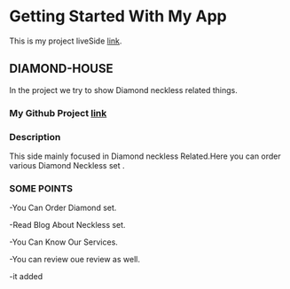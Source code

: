 # Getting Started With My App


This is my project liveSide [link](https://diamond-house-1024c.web.app/).


## DIAMOND-HOUSE

In the project we try to show Diamond neckless related  things.

### My Github Project [link](https://github.com/programming-hero-web-course-4/niche-website-client-side-krishnacheashty)



### Description
 This side mainly focused in Diamond neckless Related.Here you can order various Diamond Neckless set .

 ### SOME POINTS 

 -You Can Order Diamond set.

 -Read Blog About Neckless set.

 -You Can Know Our Services.

 -You can review oue review as well.

 -it added


